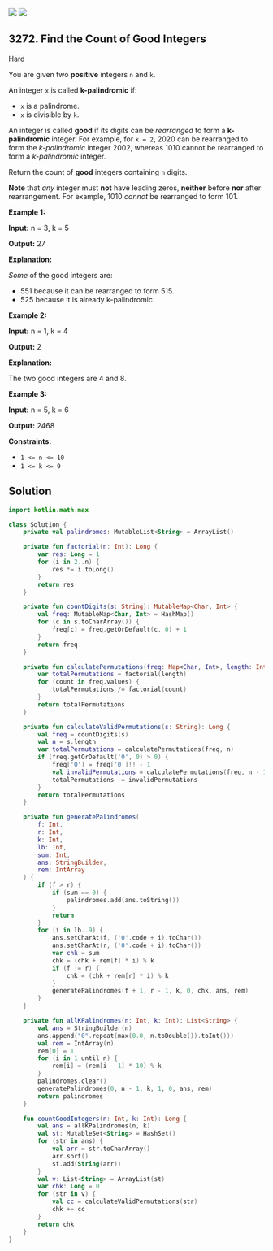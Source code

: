 [![](https://img.shields.io/github/stars/javadev/LeetCode-in-Kotlin?label=Stars&style=flat-square)](https://github.com/javadev/LeetCode-in-Kotlin)
[![](https://img.shields.io/github/forks/javadev/LeetCode-in-Kotlin?label=Fork%20me%20on%20GitHub%20&style=flat-square)](https://github.com/javadev/LeetCode-in-Kotlin/fork)

## 3272\. Find the Count of Good Integers

Hard

You are given two **positive** integers `n` and `k`.

An integer `x` is called **k-palindromic** if:

*   `x` is a palindrome.
*   `x` is divisible by `k`.

An integer is called **good** if its digits can be _rearranged_ to form a **k-palindromic** integer. For example, for `k = 2`, 2020 can be rearranged to form the _k-palindromic_ integer 2002, whereas 1010 cannot be rearranged to form a _k-palindromic_ integer.

Return the count of **good** integers containing `n` digits.

**Note** that _any_ integer must **not** have leading zeros, **neither** before **nor** after rearrangement. For example, 1010 _cannot_ be rearranged to form 101.

**Example 1:**

**Input:** n = 3, k = 5

**Output:** 27

**Explanation:**

_Some_ of the good integers are:

*   551 because it can be rearranged to form 515.
*   525 because it is already k-palindromic.

**Example 2:**

**Input:** n = 1, k = 4

**Output:** 2

**Explanation:**

The two good integers are 4 and 8.

**Example 3:**

**Input:** n = 5, k = 6

**Output:** 2468

**Constraints:**

*   `1 <= n <= 10`
*   `1 <= k <= 9`

## Solution

```kotlin
import kotlin.math.max

class Solution {
    private val palindromes: MutableList<String> = ArrayList()

    private fun factorial(n: Int): Long {
        var res: Long = 1
        for (i in 2..n) {
            res *= i.toLong()
        }
        return res
    }

    private fun countDigits(s: String): MutableMap<Char, Int> {
        val freq: MutableMap<Char, Int> = HashMap()
        for (c in s.toCharArray()) {
            freq[c] = freq.getOrDefault(c, 0) + 1
        }
        return freq
    }

    private fun calculatePermutations(freq: Map<Char, Int>, length: Int): Long {
        var totalPermutations = factorial(length)
        for (count in freq.values) {
            totalPermutations /= factorial(count)
        }
        return totalPermutations
    }

    private fun calculateValidPermutations(s: String): Long {
        val freq = countDigits(s)
        val n = s.length
        var totalPermutations = calculatePermutations(freq, n)
        if (freq.getOrDefault('0', 0) > 0) {
            freq['0'] = freq['0']!! - 1
            val invalidPermutations = calculatePermutations(freq, n - 1)
            totalPermutations -= invalidPermutations
        }
        return totalPermutations
    }

    private fun generatePalindromes(
        f: Int,
        r: Int,
        k: Int,
        lb: Int,
        sum: Int,
        ans: StringBuilder,
        rem: IntArray
    ) {
        if (f > r) {
            if (sum == 0) {
                palindromes.add(ans.toString())
            }
            return
        }
        for (i in lb..9) {
            ans.setCharAt(f, ('0'.code + i).toChar())
            ans.setCharAt(r, ('0'.code + i).toChar())
            var chk = sum
            chk = (chk + rem[f] * i) % k
            if (f != r) {
                chk = (chk + rem[r] * i) % k
            }
            generatePalindromes(f + 1, r - 1, k, 0, chk, ans, rem)
        }
    }

    private fun allKPalindromes(n: Int, k: Int): List<String> {
        val ans = StringBuilder(n)
        ans.append("0".repeat(max(0.0, n.toDouble()).toInt()))
        val rem = IntArray(n)
        rem[0] = 1
        for (i in 1 until n) {
            rem[i] = (rem[i - 1] * 10) % k
        }
        palindromes.clear()
        generatePalindromes(0, n - 1, k, 1, 0, ans, rem)
        return palindromes
    }

    fun countGoodIntegers(n: Int, k: Int): Long {
        val ans = allKPalindromes(n, k)
        val st: MutableSet<String> = HashSet()
        for (str in ans) {
            val arr = str.toCharArray()
            arr.sort()
            st.add(String(arr))
        }
        val v: List<String> = ArrayList(st)
        var chk: Long = 0
        for (str in v) {
            val cc = calculateValidPermutations(str)
            chk += cc
        }
        return chk
    }
}
```